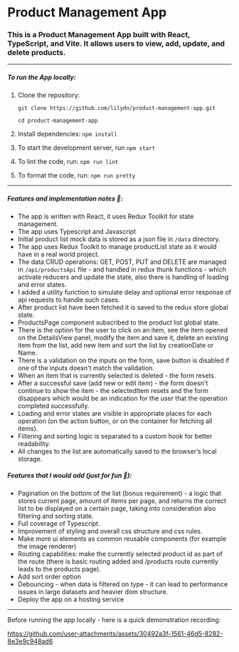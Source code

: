 # Product Management App 

### This is a Product Management App built with React, TypeScript, and Vite. It allows users to view, add, update, and delete products.

--- -----

##### To run the App locally:

1. Clone the repository:

    `git clone https://github.com/lilydn/product-management-app.git`

   `cd product-management-app`


2. Install dependencies: `npm install`

3. To start the development server, run `npm start`


4. To lint the code, run: `npm run lint`

5. To format the code, run: `npm run pretty`


--- --- ---


##### Features and implementation notes 📝:

* The app is written with React, it uses Redux Toolkit for state management.
* The app uses Typescript and Javascript
* Initial product list mock data is stored as a json file in `/data` directory.      
* The app uses Redux Toolkit to manage productList state as it would have in a real world project.
* The data CRUD operations: GET, POST, PUT and DELETE are managed in `/api/productsApi` file - and handled in redux thunk functions - which activate reducers and update the state, also there is handling of loading and error states.
* I added a utility function to simulate delay and optional error response of api requests to handle such cases.
* After product list have been fetched it is saved to the redux store global state.
* ProductsPage component subscribed to the product list global state.
* There is the option for the user to click on an item, see the item opened on the DetailsView panel, modify the item and save it, delete an existing item from the list, add new item and sort the list by creationDate or Name.
* There is a validation on the inputs on the form, save button is disabled if one of the inputs doesn't match the validation.
* When an item that is currently selected is deleted - the form resets.
* After a successful save (add new or edit item) - the form doesn't continue to show the item - the selectedItem resets and the form disappears which would be an indication for the user that the operation completed successfully.
* Loading and error states are visible in appropriate places for each operation (on the action button, or on the container for fetching all items).
* Filtering and sorting logic is separated to a custom hook for better readability.
* All changes to the list are automatically saved to the browser’s local storage.


##### Features that I would add (just for fun 🙂):
* Pagination on the bottom of the list (bonus requirement) - a logic that stores current page, amount of items per page, and returns the correct list to be displayed on a certain page, taking into consideration also filtering and sorting state.
* Full coverage of Typescript.
* Improvement of styling and overall css structure and css rules.
* Make more ui elements as common reusable components (for example the image renderer)
* Routing capabilities: make the currently selected product id as part of the route (there is basic routing added and /products route currently leads to the products page).
* Add sort order option
* Debouncing - when data is filtered on type - it can lead to performance issues in large datasets and heavier dom structure.
* Deploy the app on a hosting service 



--- --- ---

Before running the app locally - here is a quick demonstration recording:

https://github.com/user-attachments/assets/30492a3f-1561-46d5-8282-8e3e9c948ad6


